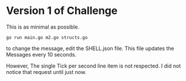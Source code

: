 # Version 1 of Challenge

This is as minimal as possible.

`go run main.go m2.go structs.go`

to change the message, edit the SHELL.json file.
This file updates the Messages every 10 seconds.

However, The single Tick per second line item is not
respected.  I did not notice that request until just now.




